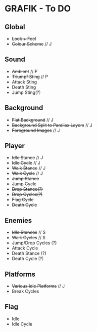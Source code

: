GRAFIK - To DO
==
Global
--
* ~~Look + Feel~~
* ~~Colour Scheme~~ // J

Sound
--
* ~~Ambient~~ // P
* ~~Triumpf Sting~~ // P
* Attack Sting
* Death Sting
* Jump Sting(?)


Background
--
* ~~Flat Background~~ // J
* ~~Background Split to Parallax Layers~~ // J
* ~~Foreground Images~~ // J


Player
--
* ~~Idle Stance~~ // J
* ~~Idle Cycle~~ // J
* ~~Walk Stance~~ // J
* ~~Walk Cycle~~ // J
* ~~Jump Stance~~
* ~~Jump Cycle~~
* ~~Drop Stance(?)~~
* ~~Drop Cycles(?)~~
* ~~Flag Cycle~~
* ~~Death Cycle~~

Enemies
--
* ~~Idle Stances~~ // S
* ~~Walk Cycles~~ // S
* Jump/Drop Cycles (?)
* Attack Cycle
* Death Stance (?)
* Death Cycle (?)

Platforms
--
* ~~Various Idle Platforms~~ // J
* Break Cycles

Flag
--
* Idle
* Idle Cycle


